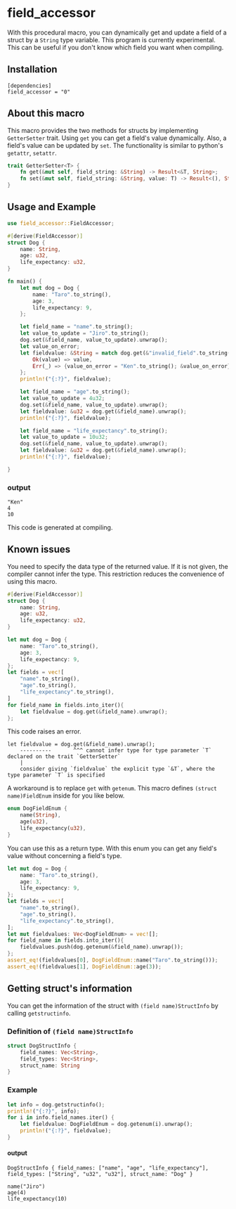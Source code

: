 # field_accessor

With this procedural macro, you can dynamically get and update a field of a struct by a `String` type variable.
This program is currently experimental.
This can be useful if you don't know which field you want when compiling.
## Installation

```
[dependencies]
field_accessor = "0"
```

## About this macro
This macro provides the two methods for structs by implementing `GetterSetter` trait. Using `get` you can get a field's value dynamically.
Also, a field's value can be updated by `set`. The functionality is similar to python's `getattr`, `setattr`.
```rust
trait GetterSetter<T> {
    fn get(&mut self, field_string: &String) -> Result<&T, String>;
    fn set(&mut self, field_string: &String, value: T) -> Result<(), String>;
}
```

## Usage and Example
```rust
use field_accessor::FieldAccessor;

#[derive(FieldAccessor)]
struct Dog {
    name: String,
    age: u32,
    life_expectancy: u32,
}

fn main() {
    let mut dog = Dog {
        name: "Taro".to_string(),
        age: 3,
        life_expectancy: 9,
    };

    let field_name = "name".to_string();
    let value_to_update = "Jiro".to_string();
    dog.set(&field_name, value_to_update).unwrap();
    let value_on_error;
    let fieldvalue: &String = match dog.get(&"invalid_field".to_string()) {
        Ok(value) => value,
        Err(_) => {value_on_error = "Ken".to_string(); &value_on_error},
    };
    println!("{:?}", fieldvalue);

    let field_name = "age".to_string();
    let value_to_update = 4u32;
    dog.set(&field_name, value_to_update).unwrap();
    let fieldvalue: &u32 = dog.get(&field_name).unwrap();
    println!("{:?}", fieldvalue);

    let field_name = "life_expectancy".to_string();
    let value_to_update = 10u32;
    dog.set(&field_name, value_to_update).unwrap();
    let fieldvalue: &u32 = dog.get(&field_name).unwrap();
    println!("{:?}", fieldvalue);

}

```
### output
```
"Ken"
4
10
```

This code is generated at compiling.

## Known issues

You need to specify the data type of the returned value. If it is not given,
the compiler cannot infer the type. This restriction reduces the convenience of using this macro.

```rust
#[derive(FieldAccessor)]
struct Dog {
    name: String,
    age: u32,
    life_expectancy: u32,
}

let mut dog = Dog {
    name: "Taro".to_string(),
    age: 3,
    life_expectancy: 9,
};
let fields = vec![
    "name".to_string(),
    "age".to_string(),
    "life_expectancy".to_string(),
]
for field_name in fields.into_iter(){
    let fieldvalue = dog.get(&field_name).unwrap();
};
```

This code raises an error.
```
let fieldvalue = dog.get(&field_name).unwrap();
    ----------       ^^^ cannot infer type for type parameter `T` declared on the trait `GetterSetter`
    |
    consider giving `fieldvalue` the explicit type `&T`, where the type parameter `T` is specified
```

A workaround is to replace `get` with `getenum`. This macro defines `(struct name)FieldEnum` inside for you like below.
```rust
enum DogFieldEnum {
    name(String),
    age(u32),
    life_expectancy(u32),
}
```
You can use this as a return type. With this enum you can get any field's value without concerning a field's type.
```rust
let mut dog = Dog {
    name: "Taro".to_string(),
    age: 3,
    life_expectancy: 9,
};
let fields = vec![
    "name".to_string(),
    "age".to_string(),
    "life_expectancy".to_string(),
];
let mut fieldvalues: Vec<DogFieldEnum> = vec![];
for field_name in fields.into_iter(){
    fieldvalues.push(dog.getenum(&field_name).unwrap());
};
assert_eq!(fieldvalues[0], DogFieldEnum::name("Taro".to_string()));
assert_eq!(fieldvalues[1], DogFieldEnum::age(3));
```

## Getting struct's information
You can get the information of the struct with `(field name)StructInfo` by calling `getstructinfo`.

### Definition of `(field name)StructInfo`
```rust
struct DogStructInfo {
    field_names: Vec<String>,
    field_types: Vec<String>,
    struct_name: String
}
```
### Example
```rust
let info = dog.getstructinfo();
println!("{:?}", info);
for i in info.field_names.iter() {
    let fieldvalue: DogFieldEnum = dog.getenum(i).unwrap();
    println!("{:?}", fieldvalue);
}
```
#### output
```
DogStructInfo { field_names: ["name", "age", "life_expectancy"], field_types: ["String", "u32", "u32"], struct_name: "Dog" }

name("Jiro")
age(4)
life_expectancy(10)
```